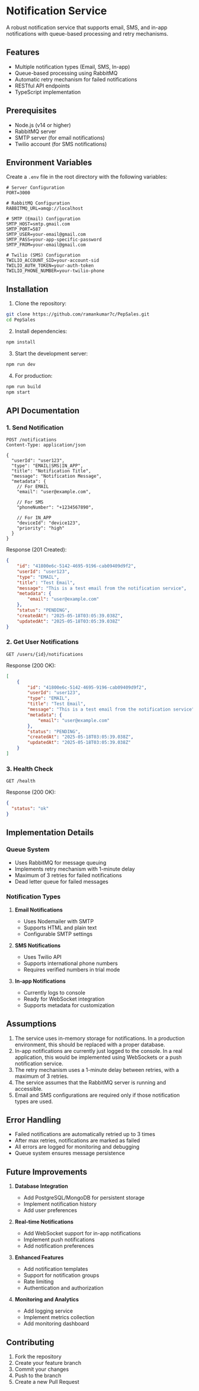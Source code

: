 # Notification Service

A robust notification service that supports email, SMS, and in-app notifications with queue-based processing and retry mechanisms.

## Features

- Multiple notification types (Email, SMS, In-app)
- Queue-based processing using RabbitMQ
- Automatic retry mechanism for failed notifications
- RESTful API endpoints
- TypeScript implementation

## Prerequisites

- Node.js (v14 or higher)
- RabbitMQ server
- SMTP server (for email notifications)
- Twilio account (for SMS notifications)

## Environment Variables

Create a `.env` file in the root directory with the following variables:

```env
# Server Configuration
PORT=3000

# RabbitMQ Configuration
RABBITMQ_URL=amqp://localhost

# SMTP (Email) Configuration
SMTP_HOST=smtp.gmail.com
SMTP_PORT=587
SMTP_USER=your-email@gmail.com
SMTP_PASS=your-app-specific-password
SMTP_FROM=your-email@gmail.com

# Twilio (SMS) Configuration
TWILIO_ACCOUNT_SID=your-account-sid
TWILIO_AUTH_TOKEN=your-auth-token
TWILIO_PHONE_NUMBER=your-twilio-phone
```

## Installation

1. Clone the repository:
```bash
git clone https://github.com/ramankumar7c/PepSales.git
cd PepSales
```

2. Install dependencies:
```bash
npm install
```

3. Start the development server:
```bash
npm run dev
```

4. For production:
```bash
npm run build
npm start
```

## API Documentation

### 1. Send Notification
```http
POST /notifications
Content-Type: application/json

{
  "userId": "user123",
  "type": "EMAIL|SMS|IN_APP",
  "title": "Notification Title",
  "message": "Notification Message",
  "metadata": {
    // For EMAIL
    "email": "user@example.com",
    
    // For SMS
    "phoneNumber": "+1234567890",
    
    // For IN_APP
    "deviceId": "device123",
    "priority": "high"
  }
}
```

Response (201 Created):
```json
{
    "id": "41800e6c-5142-4695-9196-cab09409d9f2",
    "userId": "user123",
    "type": "EMAIL",
    "title": "Test Email",
    "message": "This is a test email from the notification service",
    "metadata": {
        "email": "user@example.com"
    },
    "status": "PENDING",
    "createdAt": "2025-05-18T03:05:39.038Z",
    "updatedAt": "2025-05-18T03:05:39.038Z"
}
```

### 2. Get User Notifications
```http
GET /users/{id}/notifications
```

Response (200 OK):
```json
[
    {
        "id": "41800e6c-5142-4695-9196-cab09409d9f2",
        "userId": "user123",
        "type": "EMAIL",
        "title": "Test Email",
        "message": "This is a test email from the notification service",
        "metadata": {
            "email": "user@example.com"
        },
        "status": "PENDING",
        "createdAt": "2025-05-18T03:05:39.038Z",
        "updatedAt": "2025-05-18T03:05:39.038Z"
    }
]
```

### 3. Health Check
```http
GET /health
```

Response (200 OK):
```json
{
  "status": "ok"
}
```

## Implementation Details

### Queue System
- Uses RabbitMQ for message queuing
- Implements retry mechanism with 1-minute delay
- Maximum of 3 retries for failed notifications
- Dead letter queue for failed messages

### Notification Types

1. **Email Notifications**
   - Uses Nodemailer with SMTP
   - Supports HTML and plain text
   - Configurable SMTP settings

2. **SMS Notifications**
   - Uses Twilio API
   - Supports international phone numbers
   - Requires verified numbers in trial mode

3. **In-app Notifications**
   - Currently logs to console
   - Ready for WebSocket integration
   - Supports metadata for customization

## Assumptions

1. The service uses in-memory storage for notifications. In a production environment, this should be replaced with a proper database.
2. In-app notifications are currently just logged to the console. In a real application, this would be implemented using WebSockets or a push notification service.
3. The retry mechanism uses a 1-minute delay between retries, with a maximum of 3 retries.
4. The service assumes that the RabbitMQ server is running and accessible.
5. Email and SMS configurations are required only if those notification types are used.

## Error Handling

- Failed notifications are automatically retried up to 3 times
- After max retries, notifications are marked as failed
- All errors are logged for monitoring and debugging
- Queue system ensures message persistence

## Future Improvements

1. **Database Integration**
   - Add PostgreSQL/MongoDB for persistent storage
   - Implement notification history
   - Add user preferences

2. **Real-time Notifications**
   - Add WebSocket support for in-app notifications
   - Implement push notifications
   - Add notification preferences

3. **Enhanced Features**
   - Add notification templates
   - Support for notification groups
   - Rate limiting
   - Authentication and authorization

4. **Monitoring and Analytics**
   - Add logging service
   - Implement metrics collection
   - Add monitoring dashboard

## Contributing

1. Fork the repository
2. Create your feature branch
3. Commit your changes
4. Push to the branch
5. Create a new Pull Request